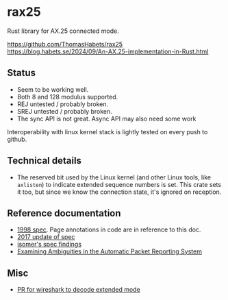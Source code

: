 # rax25

Rust library for AX.25 connected mode.

https://github.com/ThomasHabets/rax25
https://blog.habets.se/2024/09/An-AX.25-implementation-in-Rust.html

## Status

* Seem to be working well.
* Both 8 and 128 modulus supported.
* REJ untested / probably broken.
* SREJ untested / probably broken.
* The sync API is not great. Async API may also need some work

Interoperability with linux kernel stack is lightly tested on every
push to github.

## Technical details

* The reserved bit used by the Linux kernel (and other Linux tools,
  like `axlisten`) to indicate extended sequence numbers is set. This
  crate sets it too, but since we know the connection state, it's
  ignored on reception.

## Reference documentation

* [1998 spec](https://www.tapr.org/pdf/AX25.2.2.pdf). Page annotations
  in code are in reference to this doc.
* [2017 update of
  spec](https://wiki.oarc.uk/_media/packet:ax25.2.2.10.pdf)
* [isomer's spec
  findings](https://github.com/isomer/ax25embed/blob/main/ax25/ax25_dl.c)
* [Examining Ambiguities in the Automatic Packet Reporting
  System](https://digitalcommons.calpoly.edu/cgi/viewcontent.cgi?article=2449&context=theses)

## Misc

* [PR for wireshark to decode extended
  mode](https://gitlab.com/wireshark/wireshark/-/merge_requests/17121)
